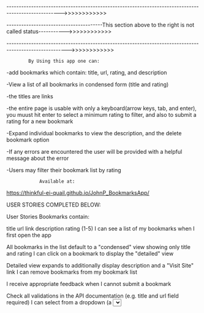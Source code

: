 ---------------------------------------------------------------------------------------------------->>>>>>>>>>>>

---------------------------------------This section above to the right is not called status----------->>>>>>>>>>>>

------------------------------------------------------------------------------------------------------->>>>>>>>>>>>


            By Using this app one can:

 -add bookmarks which contain: title, url, rating, and description

 -View a list of all bookmarks in condensed form (title and rating)
 
 -the titles are links
 
 -the  entire page is usable with only a keyboard(arrow keys, tab, and enter), 
 you muust hit enter to select a minimum rating to filter, 
 and also to submit a rating for a new  bookmark

 -Expand individual bookmarks to view the description, and the delete bookmark option
 
 -If any errors are encountered the user will be provided with a helpful message about the error
 
 -Users may filter their bookmark list by rating





                Available at:


https://thinkful-ei-quail.github.io/JohnP_BookmarksApp/




USER STORIES COMPLETED BELOW:

User Stories
Bookmarks contain:

title
url link
description
rating (1-5)
I can see a list of my bookmarks when I first open the app

All bookmarks in the list default to a "condensed" view showing only title and rating
I can click on a bookmark to display the "detailed" view

Detailed view expands to additionally display description and a "Visit Site" link
I can remove bookmarks from my bookmark list

I receive appropriate feedback when I cannot submit a bookmark

Check all validations in the API documentation (e.g. title and url field required)
I can select from a dropdown (a <select> element) a "minimum rating" to filter the list by all bookmarks rated at or above the chosen selection


